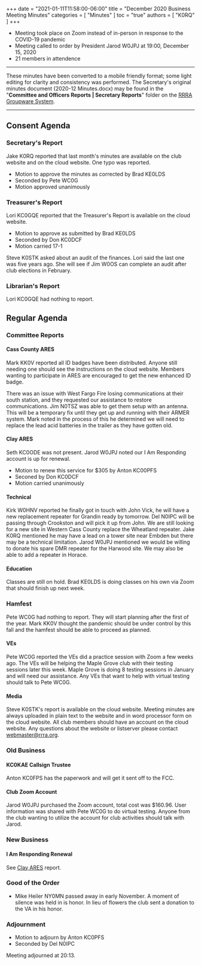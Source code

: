 +++
date = "2021-01-11T11:58:00-06:00"
title = "December 2020 Business Meeting Minutes"
categories = [ "Minutes" ]
toc = "true"
authors = [ "K0RQ" ]
+++
* Meeting took place on Zoom instead of in-person in response to the COVID-19 pandemic
* Meeting called to order by President Jarod W0JPJ at 19:00, December 15, 2020
* 21 members in attendence

<!--more-->

---

These minutes have been converted to a mobile friendly format; some light
editing for clarity and consistency was performed. The Secretary's original
minutes document (2020-12 Minutes.docx) may be found in the
"**Committee and Officers Reports | Secretary Reports**" folder on the
[RRRA Groupware System](https://cloud.rrra.org/). 

---

## Consent Agenda 

### Secretary's Report

Jake K0RQ reported that last month's minutes are available on the club
website and on the cloud website. One typo
        was reported.

* Motion to approve the minutes as corrected by Brad KE0LDS
* Seconded by Pete WC0G
* Motion approved unanimously

### Treasurer's Report

Lori KC0GQE reported that the Treasurer's Report is available on the
cloud website. 

* Motion to approve as submitted by Brad KE0LDS
* Seconded by Don KC0DCF
* Motion carried 17-1

Steve K0STK asked about an audit of the finances. Lori said the last one
was five years ago. She will see if Jim W0OS can complete an audit after
club elections in February.

### Librarian's Report

Lori KC0GQE had nothing to report.

## Regular Agenda

### Committee Reports 

#### Cass County ARES

Mark KK0V reported all ID badges have been distributed. Anyone still
needing one should see the instructions on the cloud website. Members
wanting to participate in ARES are encouraged to get the new enhanced
ID badge.

There was an issue with West Fargo Fire losing communications at
their south station, and they requested our assistance to restore
communications. Jim N0TSZ was able to get them setup with an antenna.
This will be a temporary fix until they get up and running with their
ARMER system. Mark noted in the process of this he determined we will
need to replace the lead acid batteries in the trailer as they have
gotten old.

#### Clay ARES

Seth KC0ODE was not present. Jarod W0JPJ noted our I Am Responding
account is up for renewal.

* Motion to renew this service for \$305 by Anton KC00PFS
* Seconed by Don KC0DCF 
* Motion carried unanimously

#### Technical

Kirk W0HNV reported he finally got in touch with John Vick, he will have
a new replacement repeater for Grandin ready by tomorrow. Del N0IPC will
be passing through Crookston and will pick it up from John. We are still
looking for a new site in Western Cass County replace the Wheatland
repeater. Jake K0RQ mentioned he may have a lead on a tower site near
Embden but there may be a technical limitation. Jarod W0JPJ mentioned we
would be willing to donate his spare DMR repeater for the Harwood site.
We may also be able to add a repeater in Horace.

#### Education

Classes are still on hold. Brad KE0LDS is doing classes on his own via
Zoom that should finish up next week.

### Hamfest

Pete WC0G had nothing to report. They will start planning after the
first of the year. Mark KK0V thought the pandemic should be under
control by this fall and the hamfest should be able to proceed as
planned.

#### VEs

Pete WC0G reported the VEs did a practice session with Zoom a few weeks
ago. The VEs will be helping the Maple Grove club with their testing
sessions later this week. Maple Grove is doing 8 testing sessions in
January and will need our assistance. Any VEs that want to help with
virtual testing should talk to Pete WC0G.

#### Media

Steve K0STK's report is available on the cloud website. Meeting minutes
are always uploaded in plain text to the website and in word processor
form on the cloud website. All club members should have an account on
the cloud website. Any questions about the website or listserver please
contact webmaster@rrra.org.

### Old Business

#### KC0KAE Callsign Trustee

Anton KC0FPS has the paperwork and will get it sent off to the FCC.

#### Club Zoom Account

Jarod W0JPJ purchased the Zoom account, total cost was \$160.96. User
information was shared with Pete WC0G to do virtual testing. Anyone from
the club wanting to utilize the account for club activities should talk
with Jarod.

### New Business

#### I Am Responding Renewal

See [Clay ARES](#clay-ares) report.

### Good of the Order

* Mike Heiler NY0MN passed away in early November. A moment of silence
was held in is honor. In lieu of flowers the club sent a donation to the
VA in his honor.

### Adjournment

* Motion to adjourn by Anton KC0PFS
* Seconded by Del N0IPC

Meeting adjourned at 20:13.
